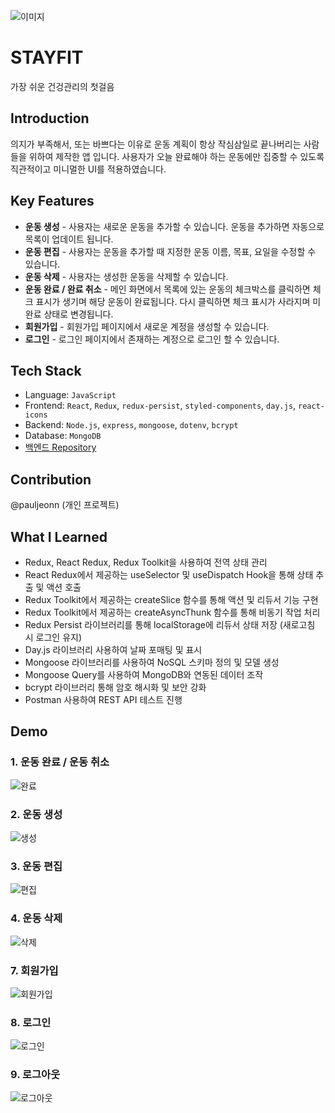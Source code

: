 ![이미지](https://pauljeon.s3.ap-northeast-2.amazonaws.com/stayfit-hero3.svg)

# STAYFIT

가장 쉬운 건겅관리의 첫걸음

## Introduction

의지가 부족해서, 또는 바쁘다는 이유로 운동 계획이 항상 작심삼일로 끝나버리는 사람들을 위하여 제작한 앱 입니다. 사용자가 오늘 완료해야 하는 운동에만 집중할 수 있도록 직관적이고 미니멀한 UI를 적용하였습니다.

## Key Features

- **운동 생성** - 사용자는 새로운 운동을 추가할 수 있습니다. 운동을 추가하면 자동으로 목록이 업데이트 됩니다.
- **운동 편집** - 사용자는 운동을 추가할 때 지정한 운동 이름, 목표, 요일을 수정할 수 있습니다.
- **운동 삭제** - 사용자는 생성한 운동을 삭제할 수 있습니다.
- **운동 완료 / 완료 취소** - 메인 화면에서 목록에 있는 운동의 체크박스를 클릭하면 체크 표시가 생기며 해당 운동이 완료됩니다. 다시 클릭하면 체크 표시가 사라지며 미완료 상태로 변경됩니다.
- **회원가입** - 회원가입 페이지에서 새로운 계정을 생성할 수 있습니다.
- **로그인** - 로그인 페이지에서 존재하는 계정으로 로그인 할 수 있습니다.

## Tech Stack

- Language: `JavaScript`
- Frontend: `React`, `Redux`, `redux-persist`, `styled-components`, `day.js`, `react-icons`
- Backend: `Node.js`, `express`, `mongoose`, `dotenv`, `bcrypt`
- Database: `MongoDB`
- [백엔드 Repository](https://github.com/pauljeonn/stayfit-backend)

## Contribution

@pauljeonn (개인 프로젝트)

## What I Learned

- Redux, React Redux, Redux Toolkit을 사용하여 전역 상태 관리
- React Redux에서 제공하는 useSelector 및 useDispatch Hook을 통해 상태 추출 및 액션 호출
- Redux Toolkit에서 제공하는 createSlice 함수를 통해 액션 및 리듀서 기능 구현
- Redux Toolkit에서 제공하는 createAsyncThunk 함수를 통해 비동기 작업 처리
- Redux Persist 라이브러리를 통해 localStorage에 리듀서 상태 저장 (새로고침 시 로그인 유지)
- Day.js 라이브러리 사용하여 날짜 포매팅 및 표시
- Mongoose 라이브러리를 사용하여 NoSQL 스키마 정의 및 모델 생성
- Mongoose Query를 사용하여 MongoDB와 연동된 데이터 조작
- bcrypt 라이브러리 통해 암호 해시화 및 보안 강화
- Postman 사용하여 REST API 테스트 진행

## Demo

### 1. 운동 완료 / 운동 취소

![완료](https://pauljeon.s3.ap-northeast-2.amazonaws.com/stayfit-done.gif)

### 2. 운동 생성

![생성](https://pauljeon.s3.ap-northeast-2.amazonaws.com/stayfit-add.gif)

### 3. 운동 편집

![편집](https://pauljeon.s3.ap-northeast-2.amazonaws.com/stayfit-edit.gif)

### 4. 운동 삭제

![삭제](https://pauljeon.s3.ap-northeast-2.amazonaws.com/stayfit-delete.gif)

### 7. 회원가입

![회원가입](https://pauljeon.s3.ap-northeast-2.amazonaws.com/stayfit-register.gif)

### 8. 로그인

![로그인](https://pauljeon.s3.ap-northeast-2.amazonaws.com/stayfit-login.gif)

### 9. 로그아웃

![로그아웃](https://pauljeon.s3.ap-northeast-2.amazonaws.com/stayfit-logout.gif)
